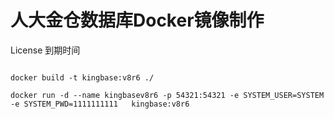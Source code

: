 # 人大金仓数据库Docker镜像制作

License 到期时间

```shell

docker build -t kingbase:v8r6 ./

docker run -d --name kingbasev8r6 -p 54321:54321 -e SYSTEM_USER=SYSTEM  -e SYSTEM_PWD=1111111111   kingbase:v8r6

```